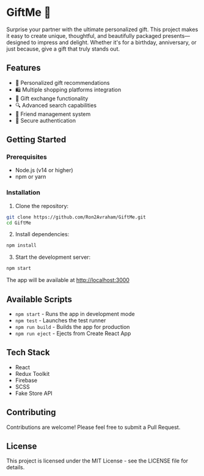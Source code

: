 # GiftMe 🎁

Surprise your partner with the ultimate personalized gift. This project makes it easy to create unique, thoughtful, and beautifully packaged presents—designed to impress and delight. Whether it's for a birthday, anniversary, or just because, give a gift that truly stands out.

## Features

- 🎯 Personalized gift recommendations
- 🛍️ Multiple shopping platforms integration
- 💝 Gift exchange functionality
- 🔍 Advanced search capabilities
- 👥 Friend management system
- 🔐 Secure authentication

## Getting Started

### Prerequisites

- Node.js (v14 or higher)
- npm or yarn

### Installation

1. Clone the repository:
```bash
git clone https://github.com/Ron2Avraham/GiftMe.git
cd GiftMe
```

2. Install dependencies:
```bash
npm install
```

3. Start the development server:
```bash
npm start
```

The app will be available at [http://localhost:3000](http://localhost:3000)

## Available Scripts

- `npm start` - Runs the app in development mode
- `npm test` - Launches the test runner
- `npm run build` - Builds the app for production
- `npm run eject` - Ejects from Create React App

## Tech Stack

- React
- Redux Toolkit
- Firebase
- SCSS
- Fake Store API

## Contributing

Contributions are welcome! Please feel free to submit a Pull Request.

## License

This project is licensed under the MIT License - see the LICENSE file for details.
